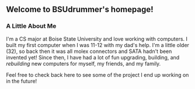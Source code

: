 ## Welcome to BSUdrummer's homepage!

### A Little About Me

I'm a CS major at Boise State University and love working with computers.
I built my first computer when I was 11-12 with my dad's help.
I'm a little older (32), so back then it was all molex connectors and SATA hadn't been invented yet!
Since then, I have had a lot of fun upgrading, building, and _rebuilding_ new computers for myself, my friends, and my family.

Feel free to check back here to see some of the project I end up working on in the future!
